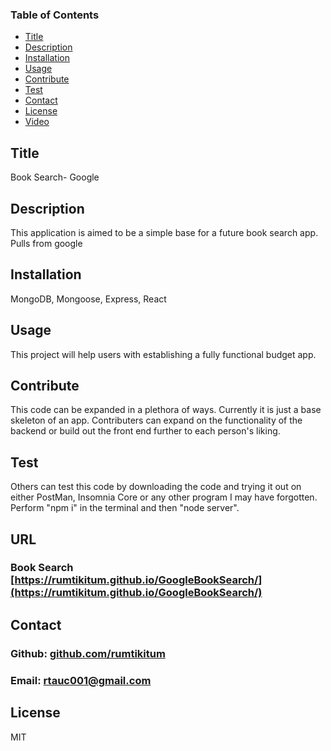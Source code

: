 ### Table of Contents
- [Title](#Title)
- [Description](#description)
- [Installation](#installation)
- [Usage](#usage)
- [Contribute](#contribute)
- [Test](#test)
- [Contact](#contact)
- [License](#license)
- [Video](#video)

## Title

Book Search- Google

## Description

This application is aimed to be a simple base for a future book search app. Pulls from google

## Installation

MongoDB, Mongoose, Express, React

## Usage

This project will help users with establishing a fully functional budget app.

## Contribute

This code can be expanded in a plethora of ways. Currently it is just a base skeleton of an app. Contributers can expand on the functionality of the backend or build out the front end further to each person's liking.

## Test

Others can test this code by downloading the code and trying it out on either PostMan, Insomnia Core or any other program I may have forgotten. Perform "npm i" in the terminal and then "node server".

## URL

 ### Book Search [https://rumtikitum.github.io/GoogleBookSearch/](https://rumtikitum.github.io/GoogleBookSearch/)

## Contact

 ### Github: [github.com/rumtikitum](https://github.com/rumtikitum)

 ### Email: [rtauc001@gmail.com](mailto:rtauc001@gmail.com?subject=[GitHub])

## License

MIT
